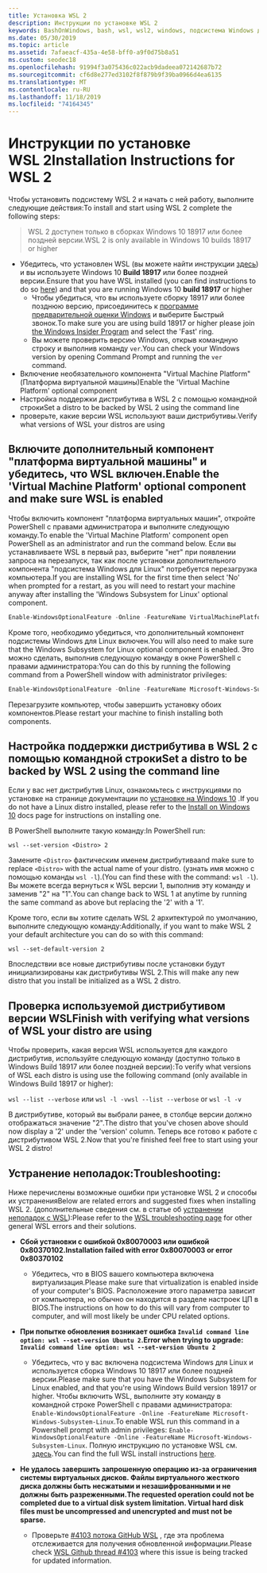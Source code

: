 ```yaml
---
title: Установка WSL 2
description: Инструкции по установке WSL 2
keywords: BashOnWindows, bash, wsl, wsl2, windows, подсистема Windows для Linux, windowssubsystem, ubuntu, debian, suse, windows 10, установка
ms.date: 05/30/2019
ms.topic: article
ms.assetid: 7afaeacf-435a-4e58-bff0-a9f0d75b8a51
ms.custom: seodec18
ms.openlocfilehash: 91994f3a075436c022acb9dadeea072142687b72
ms.sourcegitcommit: cf6d8e277ed3102f8f879b9f39ba0966d4ea6135
ms.translationtype: MT
ms.contentlocale: ru-RU
ms.lasthandoff: 11/18/2019
ms.locfileid: "74164345"
---
```

# <a name="installation-instructions-for-wsl-2"></a><span data-ttu-id="94768-104">Инструкции по установке WSL 2</span><span class="sxs-lookup"><span data-stu-id="94768-104">Installation Instructions for WSL 2</span></span>

<span data-ttu-id="94768-105">Чтобы установить подсистему WSL 2 и начать с ней работу, выполните следующие действия:</span><span class="sxs-lookup"><span data-stu-id="94768-105">To install and start using WSL 2 complete the following steps:</span></span>

> <span data-ttu-id="94768-106">WSL 2 доступен только в сборках Windows 10 18917 или более поздней версии.</span><span class="sxs-lookup"><span data-stu-id="94768-106">WSL 2 is only available in Windows 10 builds 18917 or higher</span></span>

- <span data-ttu-id="94768-107">Убедитесь, что установлен WSL (вы можете найти инструкции [здесь](./install-win10.md)) и вы используете Windows 10 **Build 18917** или более поздней версии.</span><span class="sxs-lookup"><span data-stu-id="94768-107">Ensure that you have WSL installed (you can find instructions to do so [here](./install-win10.md)) and that you are running Windows 10 **build 18917** or higher</span></span>
   - <span data-ttu-id="94768-108">Чтобы убедиться, что вы используете сборку 18917 или более позднюю версию, присоединитесь к [программе предварительной оценки Windows](https://insider.windows.com/en-us/) и выберите Быстрый звонок.</span><span class="sxs-lookup"><span data-stu-id="94768-108">To make sure you are using build 18917 or higher please join [the Windows Insider Program](https://insider.windows.com/en-us/) and select the 'Fast' ring.</span></span> 
   - <span data-ttu-id="94768-109">Вы можете проверить версию Windows, открыв командную строку и выполнив команду `ver`.</span><span class="sxs-lookup"><span data-stu-id="94768-109">You can check your Windows version by opening Command Prompt and running the `ver` command.</span></span>
- <span data-ttu-id="94768-110">Включение необязательного компонента "Virtual Machine Platform" (Платформа виртуальной машины)</span><span class="sxs-lookup"><span data-stu-id="94768-110">Enable the 'Virtual Machine Platform' optional component</span></span>
- <span data-ttu-id="94768-111">Настройка поддержки дистрибутива в WSL 2 с помощью командной строки</span><span class="sxs-lookup"><span data-stu-id="94768-111">Set a distro to be backed by WSL 2 using the command line</span></span>
- <span data-ttu-id="94768-112">проверьте, какие версии WSL используют ваши дистрибутивы.</span><span class="sxs-lookup"><span data-stu-id="94768-112">Verify what versions of WSL your distros are using</span></span>

## <a name="enable-the-virtual-machine-platform-optional-component-and-make-sure-wsl-is-enabled"></a><span data-ttu-id="94768-113">Включите дополнительный компонент "платформа виртуальной машины" и убедитесь, что WSL включен.</span><span class="sxs-lookup"><span data-stu-id="94768-113">Enable the 'Virtual Machine Platform' optional component and make sure WSL is enabled</span></span>

<span data-ttu-id="94768-114">Чтобы включить компонент "платформа виртуальных машин", откройте PowerShell с правами администратора и выполните следующую команду.</span><span class="sxs-lookup"><span data-stu-id="94768-114">To enable the 'Virtual Machine Platform' component open PowerShell as an administrator and run the command below.</span></span> <span data-ttu-id="94768-115">Если вы устанавливаете WSL в первый раз, выберите "нет" при появлении запроса на перезапуск, так как после установки дополнительного компонента "подсистема Windows для Linux" потребуется перезагрузка компьютера.</span><span class="sxs-lookup"><span data-stu-id="94768-115">If you are installing WSL for the first time then select 'No' when prompted for a restart, as you will need to restart your machine anyway after installing the 'Windows Subsystem for Linux' optional component.</span></span>

```powershell
Enable-WindowsOptionalFeature -Online -FeatureName VirtualMachinePlatform
```

<span data-ttu-id="94768-116">Кроме того, необходимо убедиться, что дополнительный компонент подсистемы Windows для Linux включен.</span><span class="sxs-lookup"><span data-stu-id="94768-116">You will also need to make sure that the Windows Subsystem for Linux optional component is enabled.</span></span> <span data-ttu-id="94768-117">Это можно сделать, выполнив следующую команду в окне PowerShell с правами администратора:</span><span class="sxs-lookup"><span data-stu-id="94768-117">You can do this by running the following command from a PowerShell window with administrator privileges:</span></span> 

```powershell
Enable-WindowsOptionalFeature -Online -FeatureName Microsoft-Windows-Subsystem-Linux
```

<span data-ttu-id="94768-118">Перезагрузите компьютер, чтобы завершить установку обоих компонентов.</span><span class="sxs-lookup"><span data-stu-id="94768-118">Please restart your machine to finish installing both components.</span></span>


## <a name="set-a-distro-to-be-backed-by-wsl-2-using-the-command-line"></a><span data-ttu-id="94768-119">Настройка поддержки дистрибутива в WSL 2 с помощью командной строки</span><span class="sxs-lookup"><span data-stu-id="94768-119">Set a distro to be backed by WSL 2 using the command line</span></span>

<span data-ttu-id="94768-120">Если у вас нет дистрибутив Linux, ознакомьтесь с инструкциями по установке на странице документации по [установке на Windows 10](./install-win10.md#install-your-linux-distribution-of-choice) .</span><span class="sxs-lookup"><span data-stu-id="94768-120">If you do not have a Linux distro installed, please refer to the [Install on Windows 10](./install-win10.md#install-your-linux-distribution-of-choice) docs page for instructions on installing one.</span></span> 

<span data-ttu-id="94768-121">В PowerShell выполните такую команду:</span><span class="sxs-lookup"><span data-stu-id="94768-121">In PowerShell run:</span></span>

`wsl --set-version <Distro> 2`

<span data-ttu-id="94768-122">Замените `<Distro>` фактическим именем дистрибутива</span><span class="sxs-lookup"><span data-stu-id="94768-122">and make sure to replace `<Distro>` with the actual name of your distro.</span></span> <span data-ttu-id="94768-123">(узнать имя можно с помощью команды `wsl -l`).</span><span class="sxs-lookup"><span data-stu-id="94768-123">(You can find these with the command: `wsl -l`).</span></span> <span data-ttu-id="94768-124">Вы можете всегда вернуться к WSL версии 1, выполнив эту команду и заменив "2" на "1".</span><span class="sxs-lookup"><span data-stu-id="94768-124">You can change back to WSL 1 at anytime by running the same command as above but replacing the '2' with a '1'.</span></span>

<span data-ttu-id="94768-125">Кроме того, если вы хотите сделать WSL 2 архитектурой по умолчанию, выполните следующую команду:</span><span class="sxs-lookup"><span data-stu-id="94768-125">Additionally, if you want to make WSL 2 your default architecture you can do so with this command:</span></span>

`wsl --set-default-version 2`

<span data-ttu-id="94768-126">Впоследствии все новые дистрибутивы после установки будут инициализированы как дистрибутивы WSL 2.</span><span class="sxs-lookup"><span data-stu-id="94768-126">This will make any new distro that you install be initialized as a WSL 2 distro.</span></span>

## <a name="finish-with-verifying-what-versions-of-wsl-your-distro-are-using"></a><span data-ttu-id="94768-127">Проверка используемой дистрибутивом версии WSL</span><span class="sxs-lookup"><span data-stu-id="94768-127">Finish with verifying what versions of WSL your distro are using</span></span>

<span data-ttu-id="94768-128">Чтобы проверить, какая версия WSL используется для каждого дистрибутив, используйте следующую команду (доступно только в Windows Build 18917 или более поздней версии):</span><span class="sxs-lookup"><span data-stu-id="94768-128">To verify what versions of WSL each distro is using use the following command (only available in Windows Build 18917 or higher):</span></span>

<span data-ttu-id="94768-129">`wsl --list --verbose` или `wsl -l -v`</span><span class="sxs-lookup"><span data-stu-id="94768-129">`wsl --list --verbose` or `wsl -l -v`</span></span>

<span data-ttu-id="94768-130">В дистрибутиве, который вы выбрали ранее, в столбце версии должно отображаться значение "2".</span><span class="sxs-lookup"><span data-stu-id="94768-130">The distro that you've chosen above should now display a '2' under the 'version' column.</span></span> <span data-ttu-id="94768-131">Теперь все готово к работе с дистрибутивом WSL 2.</span><span class="sxs-lookup"><span data-stu-id="94768-131">Now that you're finished feel free to start using your WSL 2 distro!</span></span> 

## <a name="troubleshooting"></a><span data-ttu-id="94768-132">Устранение неполадок:</span><span class="sxs-lookup"><span data-stu-id="94768-132">Troubleshooting:</span></span> 

<span data-ttu-id="94768-133">Ниже перечислены возможные ошибки при установке WSL 2 и способы их устранения</span><span class="sxs-lookup"><span data-stu-id="94768-133">Below are related errors and suggested fixes when installing WSL 2.</span></span> <span data-ttu-id="94768-134">(дополнительные сведения см. в статье об [устранении неполадок с WSL](troubleshooting.md)):</span><span class="sxs-lookup"><span data-stu-id="94768-134">Please refer to the [WSL troubleshooting page](troubleshooting.md) for other general WSL errors and their solutions.</span></span>

* <span data-ttu-id="94768-135">**Сбой установки с ошибкой 0x80070003 или ошибкой 0x80370102.**</span><span class="sxs-lookup"><span data-stu-id="94768-135">**Installation failed with error 0x80070003 or error 0x80370102**</span></span>
    * <span data-ttu-id="94768-136">Убедитесь, что в BIOS вашего компьютера включена виртуализация.</span><span class="sxs-lookup"><span data-stu-id="94768-136">Please make sure that virtualization is enabled inside of your computer's BIOS.</span></span> <span data-ttu-id="94768-137">Расположение этого параметра зависит от компьютера, но обычно он находится в разделе настроек ЦП в BIOS.</span><span class="sxs-lookup"><span data-stu-id="94768-137">The instructions on how to do this will vary from computer to computer, and will most likely be under CPU related options.</span></span>
   
* <span data-ttu-id="94768-138">**При попытке обновления возникает ошибка `Invalid command line option: wsl --set-version Ubuntu 2`.**</span><span class="sxs-lookup"><span data-stu-id="94768-138">**Error when trying to upgrade: `Invalid command line option: wsl --set-version Ubuntu 2`**</span></span>
    * <span data-ttu-id="94768-139">Убедитесь, что у вас включена подсистема Windows для Linux и используется сборка Windows 10 18917 или более поздней версии.</span><span class="sxs-lookup"><span data-stu-id="94768-139">Please make sure that you have the Windows Subsystem for Linux enabled, and that you're using Windows Build version 18917 or higher.</span></span> <span data-ttu-id="94768-140">Чтобы включить WSL, выполните эту команду в командной строке PowerShell с правами администратора: `Enable-WindowsOptionalFeature -Online -FeatureName Microsoft-Windows-Subsystem-Linux`.</span><span class="sxs-lookup"><span data-stu-id="94768-140">To enable WSL run this command in a Powershell prompt with admin privileges: `Enable-WindowsOptionalFeature -Online -FeatureName Microsoft-Windows-Subsystem-Linux`.</span></span> <span data-ttu-id="94768-141">Полную инструкцию по установке WSL см. [здесь](./install-win10.md).</span><span class="sxs-lookup"><span data-stu-id="94768-141">You can find the full WSL install instructions [here](./install-win10.md).</span></span>

* <span data-ttu-id="94768-142">**Не удалось завершить запрошенную операцию из-за ограничения системы виртуальных дисков. Файлы виртуального жесткого диска должны быть несжатыми и незашифрованными и не должны быть разреженными.**</span><span class="sxs-lookup"><span data-stu-id="94768-142">**The requested operation could not be completed due to a virtual disk system limitation. Virtual hard disk files must be uncompressed and unencrypted and must not be sparse.**</span></span>
    * <span data-ttu-id="94768-143">Проверьте [#4103 потока GitHub WSL](https://github.com/microsoft/WSL/issues/4103) , где эта проблема отслеживается для получения обновленной информации.</span><span class="sxs-lookup"><span data-stu-id="94768-143">Please check [WSL Github thread #4103](https://github.com/microsoft/WSL/issues/4103) where this issue is being tracked for updated information.</span></span>